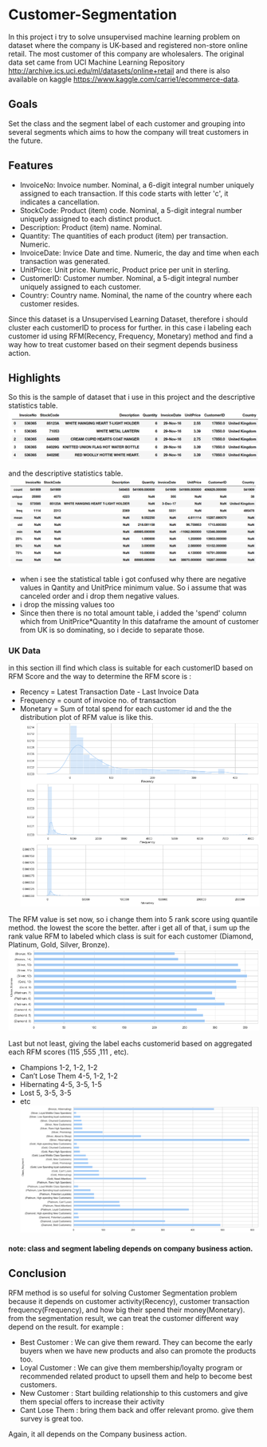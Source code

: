 # Customer-Segmentation
In this project i try to solve unsupervised machine learning problem on  dataset where the company is UK-based and registered non-store online retail. The most customer of this company are wholesalers. The original data set came from UCI Machine Learning Repository http://archive.ics.uci.edu/ml/datasets/online+retail and there is also available on kaggle https://www.kaggle.com/carrie1/ecommerce-data.

## Goals
Set the class and the segment label of each customer and grouping into several segments which aims to how the company will treat customers in the future.

## Features
- InvoiceNo: Invoice number. Nominal, a 6-digit integral number uniquely assigned to each transaction. If this code starts with letter 'c', it indicates a cancellation.
- StockCode: Product (item) code. Nominal, a 5-digit integral number uniquely assigned to each distinct product.
- Description: Product (item) name. Nominal.
- Quantity: The quantities of each product (item) per transaction. Numeric.
- InvoiceDate: Invice Date and time. Numeric, the day and time when each transaction was generated.
- UnitPrice: Unit price. Numeric, Product price per unit in sterling.
- CustomerID: Customer number. Nominal, a 5-digit integral number uniquely assigned to each customer.
- Country: Country name. Nominal, the name of the country where each customer resides.

Since this dataset is a Unsupervised Learning Dataset, therefore i should cluster each customerID to process for further. in this case i labeling each customer id using RFM(Recency, Frequency, Monetary) method and find a way how to treat customer based on their segment depends business action.

## Highlights
So this is the sample of dataset that i use in this project and the descriptive statistics table.
![](https://github.com/lutpan/Customer-Segmentation/blob/main/image/df_sample.png) 

and the descriptive statistics table.
![](https://github.com/lutpan/Customer-Segmentation/blob/main/image/df_statistical_value.png)

- when i see the statistical table i got confused why there are negative values in Qantity and UnitPrice minimum value. So i assume that was canceled order and i drop them negative values.
- i drop the missing values too
- Since then there is no total amount table, i added the 'spend' column which from UnitPrice*Quantity
In this dataframe the amount of customer from UK is so dominating, so i decide to separate those.

### UK Data
in this section ill find which class is suitable for each customerID based on RFM Score and the way to determine the RFM score is :
- Recency = Latest Transaction Date - Last Invoice Data
- Frequency = count of invoice no. of transaction
- Monetary = Sum of total spend for each customer id
and the the distribution plot of RFM value is like this.
![](https://github.com/lutpan/Customer-Segmentation/blob/main/image/RFM_distribution.png)

The RFM value is set now, so i change them into 5 rank score using quantile method. the lowest the score the better.
after i get all of that, i sum up the rank value RFM to labeled which class is suit for each customer (Diamond, Platinum, Gold, Silver, Bronze).
![](https://github.com/lutpan/Customer-Segmentation/blob/main/image/class_score_distribution.png)

Last but not least, giving the label eachs customerid based on aggregated each RFM scores (115 ,555 ,111 , etc).
- Champions 1-2, 1-2, 1-2
- Can’t Lose Them 4-5, 1-2, 1-2
- Hibernating 4-5, 3-5, 1-5
- Lost 5, 3-5, 3-5
- etc
![](https://github.com/lutpan/Customer-Segmentation/blob/main/image/Class_Segment_Distribution.png)

#### note: class and segment labeling depends on company business action.


## Conclusion
RFM method is so useful for solving Customer Segmentation problem because it depends on customer activity(Recency), customer transaction frequency(Frequency), and how big their spend their money(Monetary).
from the segmentation result, we can treat the customer different way depend on the result. for example :
- Best Customer : We can give them reward. They can become the early buyers when we have new products and also can promote the products too.
- Loyal Customer : We can give them membership/loyalty program or recommended related product to upsell them and help to become best customers.
- New Customer : Start building relationship to this customers and give them special offers to increase their activity
- Cant Lose Them : bring them back and offer relevant promo. give them survey is great too.

Again, it all depends on the Company business action.


